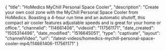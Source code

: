 {
    "title": "HoMedics MyChill Personal Space Cooler",
    "description": "Create your own cool zone with the MyChill Personal Space Cooler from HoMedics. Boasting a 4-hour run time and an automatic shutoff, this compact air cooler features adjustable speeds and is great for your home or office.",
    "channelid": "114661406",
    "videoid": "117561171",
    "date_created": "1505314496",
    "date_modified": "1516645051",
    "type": "captivate",
    "layout": "channelVideo",
    "url": "\/latest-videos\/homedics-mychill-personal-space-cooler-mp4\/114661406-117561171"
}